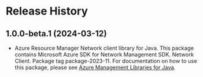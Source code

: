 # Release History

## 1.0.0-beta.1 (2024-03-12)

- Azure Resource Manager Network client library for Java. This package contains Microsoft Azure SDK for Network Management SDK. Network Client. Package tag package-2023-11. For documentation on how to use this package, please see [Azure Management Libraries for Java](https://aka.ms/azsdk/java/mgmt).
